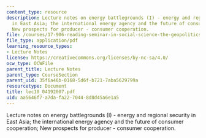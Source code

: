 ```yaml
---
content_type: resource
description: Lecture notes on energy battlegrounds (I) - energy and regional security
  in East Asia; the international energy agency and the future of consumer cooperation;
  New prospects for producer - consumer cooperation.
file: /courses/17-906-reading-seminar-in-social-science-the-geopolitics-and-geoeconomics-of-global-energy-spring-2007/aa5646f7a7dafa2270448d8d45a6e1a5_lec10_04192007.pdf
file_type: application/pdf
learning_resource_types:
- Lecture Notes
license: https://creativecommons.org/licenses/by-nc-sa/4.0/
ocw_type: OCWFile
parent_title: Lecture Notes
parent_type: CourseSection
parent_uid: 35f6a46b-0168-5d6f-b721-7aba5629799a
resourcetype: Document
title: lec10_04192007.pdf
uid: aa5646f7-a7da-fa22-7044-8d8d45a6e1a5
---
```

Lecture notes on energy battlegrounds (I) - energy and regional security in East Asia; the international energy agency and the future of consumer cooperation; New prospects for producer - consumer cooperation.